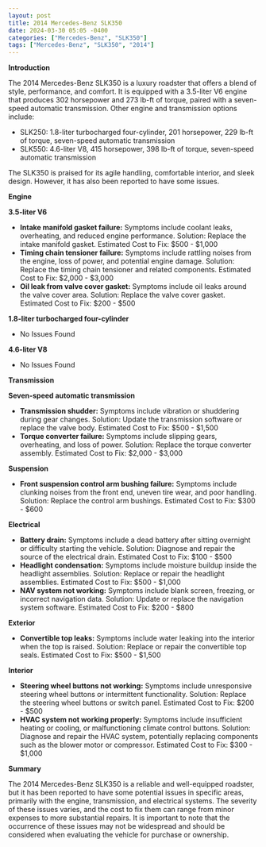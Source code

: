 ```yaml
---
layout: post
title: 2014 Mercedes-Benz SLK350
date: 2024-03-30 05:05 -0400
categories: ["Mercedes-Benz", "SLK350"]
tags: ["Mercedes-Benz", "SLK350", "2014"]
---
```

**Introduction**

The 2014 Mercedes-Benz SLK350 is a luxury roadster that offers a blend of style, performance, and comfort. It is equipped with a 3.5-liter V6 engine that produces 302 horsepower and 273 lb-ft of torque, paired with a seven-speed automatic transmission. Other engine and transmission options include:

* SLK250: 1.8-liter turbocharged four-cylinder, 201 horsepower, 229 lb-ft of torque, seven-speed automatic transmission
* SLK550: 4.6-liter V8, 415 horsepower, 398 lb-ft of torque, seven-speed automatic transmission

The SLK350 is praised for its agile handling, comfortable interior, and sleek design. However, it has also been reported to have some issues.

**Engine**

**3.5-liter V6**

* **Intake manifold gasket failure:** Symptoms include coolant leaks, overheating, and reduced engine performance. Solution: Replace the intake manifold gasket. Estimated Cost to Fix: $500 - $1,000
* **Timing chain tensioner failure:** Symptoms include rattling noises from the engine, loss of power, and potential engine damage. Solution: Replace the timing chain tensioner and related components. Estimated Cost to Fix: $2,000 - $3,000
* **Oil leak from valve cover gasket:** Symptoms include oil leaks around the valve cover area. Solution: Replace the valve cover gasket. Estimated Cost to Fix: $200 - $500

**1.8-liter turbocharged four-cylinder**

* No Issues Found

**4.6-liter V8**

* No Issues Found

**Transmission**

**Seven-speed automatic transmission**

* **Transmission shudder:** Symptoms include vibration or shuddering during gear changes. Solution: Update the transmission software or replace the valve body. Estimated Cost to Fix: $500 - $1,500
* **Torque converter failure:** Symptoms include slipping gears, overheating, and loss of power. Solution: Replace the torque converter assembly. Estimated Cost to Fix: $2,000 - $3,000

**Suspension**

* **Front suspension control arm bushing failure:** Symptoms include clunking noises from the front end, uneven tire wear, and poor handling. Solution: Replace the control arm bushings. Estimated Cost to Fix: $300 - $600

**Electrical**

* **Battery drain:** Symptoms include a dead battery after sitting overnight or difficulty starting the vehicle. Solution: Diagnose and repair the source of the electrical drain. Estimated Cost to Fix: $100 - $500
* **Headlight condensation:** Symptoms include moisture buildup inside the headlight assemblies. Solution: Replace or repair the headlight assemblies. Estimated Cost to Fix: $500 - $1,000
* **NAV system not working:** Symptoms include blank screen, freezing, or incorrect navigation data. Solution: Update or replace the navigation system software. Estimated Cost to Fix: $200 - $800

**Exterior**

* **Convertible top leaks:** Symptoms include water leaking into the interior when the top is raised. Solution: Replace or repair the convertible top seals. Estimated Cost to Fix: $500 - $1,500

**Interior**

* **Steering wheel buttons not working:** Symptoms include unresponsive steering wheel buttons or intermittent functionality. Solution: Replace the steering wheel buttons or switch panel. Estimated Cost to Fix: $200 - $500
* **HVAC system not working properly:** Symptoms include insufficient heating or cooling, or malfunctioning climate control buttons. Solution: Diagnose and repair the HVAC system, potentially replacing components such as the blower motor or compressor. Estimated Cost to Fix: $300 - $1,000

**Summary**

The 2014 Mercedes-Benz SLK350 is a reliable and well-equipped roadster, but it has been reported to have some potential issues in specific areas, primarily with the engine, transmission, and electrical systems. The severity of these issues varies, and the cost to fix them can range from minor expenses to more substantial repairs. It is important to note that the occurrence of these issues may not be widespread and should be considered when evaluating the vehicle for purchase or ownership.
